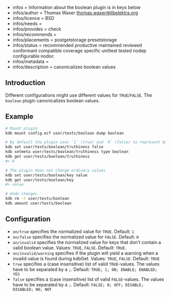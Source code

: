 - infos = Information about the boolean plugin is in keys below
- infos/author = Thomas Waser <thomas.waser@libelektra.org>
- infos/licence = BSD
- infos/needs =
- infos/provides = check
- infos/recommends =
- infos/placements = postgetstorage presetstorage
- infos/status = recommended productive maintained reviewed conformant compatible coverage specific unittest tested nodep configurable nodoc
- infos/metadata =
- infos/description = canonicalizes boolean values

## Introduction

Different configurations might use different values for `TRUE`/`FALSE`. The `boolean` plugin canonicalizes boolean values.

## Example

```sh
# Mount plugin
kdb mount config.ecf user/tests/boolean dump boolean

# By default the plugin uses `1` (true) and `0` (false) to represent boolean values
kdb set user/tests/boolean/truthiness false
kdb setmeta user/tests/boolean/truthiness type boolean
kdb get user/tests/boolean/truthiness
#> 0

# The plugin does not change ordinary values
kdb set user/tests/boolean/key value
kdb get user/tests/boolean/key
#> value

# Undo changes
kdb rm -r user/tests/boolean
kdb umount user/tests/boolean
```

## Configuration

- `on/true` specifies the normalized value for `TRUE`. Default: `1`
- `on/false` specifies the normalized value for `FALSE`. Default: `0`
- `on/invalid` specifies the normalized value for keys that don't contain a valid boolean value. Values: `TRUE`, `FALSE`. Default: `TRUE`.
- `on/invalid/warning` specifies if the plugin will yield a warning when a invalid value is found during kdbGet. Values: `TRUE`, `FALSE`. Default: `TRUE`
- `true` specifies a (case insensitive) list of valid `TRUE`-values. The values have to be separated by a `;`. Default: `TRUE; 1; ON; ENABLE; ENABLED; YES`
- `false` specifies a (case insensitive) list of valid `FALSE`-values. The values have to be separated by a `;`. Default: `FALSE; 0; OFF; DISABLE; DISABLED; NO; NOT`
